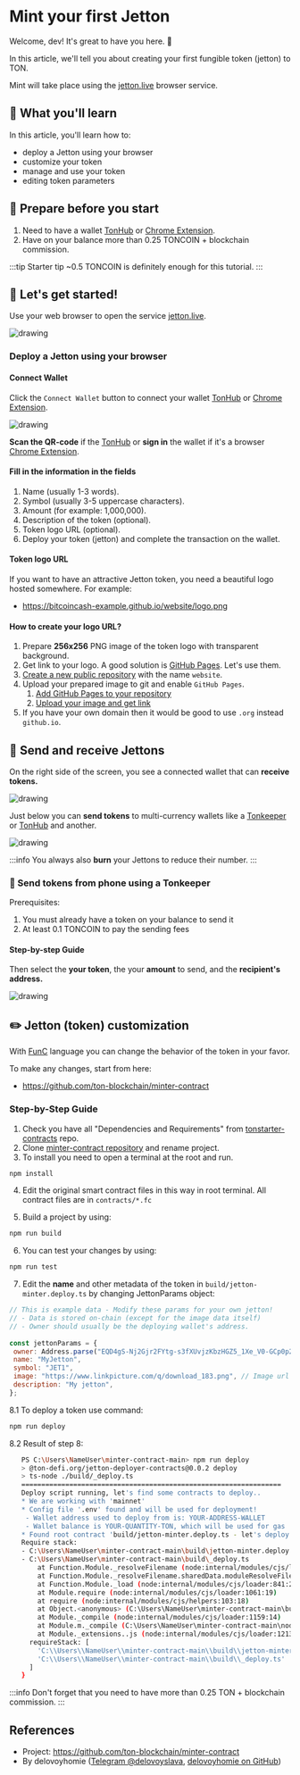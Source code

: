 # Mint your first Jetton

Welcome, dev! It's great to have you here. 👋

In this article, we'll tell you about creating your first fungible token (jetton) to TON.

Mint will take place using the [jetton.live](https://www.jetton.live) browser service.

## 📖 What you'll learn

In this article, you'll learn how to:

- deploy a Jetton using your browser
- customize your token
- manage and use your token
- editing token parameters


## 📌 Prepare before you start

1. Need to have a wallet [TonHub](https://ton.app/wallets/tonhub-wallet) or [Chrome Extension](https://ton.app/wallets/chrome-plugin).
2. Have on your balance more than 0.25 TONCOIN + blockchain commission. 

:::tip Starter tip
 ~0.5 TONCOIN is definitely enough for this tutorial.
:::
 
## 🚀 Let's get started!

Use your web browser to open the service [jetton.live](https://www.jetton.live).

<img src="/img/tutorials/Jetton/jetton-main-page.png" alt="drawing"/>

### Deploy a Jetton using your browser

#### Connect Wallet

Click the `Connect Wallet` button to connect your wallet [TonHub](https://ton.app/wallets/tonhub-wallet) or [Chrome Extension](https://ton.app/wallets/chrome-plugin).

<img src="/img/tutorials/Jetton/jetton-connect-wallet.png" alt="drawing"/>

**Scan the QR-code** if the [TonHub](https://ton.app/wallets/tonhub-wallet) or **sign in** the wallet if it's a browser [Chrome Extension](https://ton.app/wallets/chrome-plugin).

#### Fill in the information in the fields

1. Name (usually 1-3 words).
2. Symbol (usually 3-5 uppercase characters).
3. Amount (for example: 1,000,000).
4. Description of the token (optional).
5. Token logo URL (optional).
6. Deploy your token (jetton) and complete the transaction on the wallet.


#### Token logo URL

If you want to have an attractive Jetton token, you need a beautiful logo hosted somewhere.  For example:

* https://bitcoincash-example.github.io/website/logo.png

#### How to create your logo URL?

 1. Prepare **256x256** PNG image of the token logo with transparent background.
 2. Get link to your logo. A good solution is [GitHub Pages](https://pages.github.com/). Let's use them.
 3. [Create a new public repository](https://docs.github.com/en/get-started/quickstart/create-a-repo) with the name `website`.
 4. Upload your prepared image to git and enable `GitHub Pages`.
    1. [Add GitHub Pages to your repository](https://docs.github.com/en/pages/getting-started-with-github-pages/creating-a-github-pages-site)
    2. [Upload your image and get link](https://docs.github.com/en/repositories/working-with-files/managing-files/adding-a-file-to-a-repository)
 5. If you have your own domain then it would be good to use `.org` instead `github.io`.
 

 ## 💸 Send and receive Jettons
 On the right side of the screen, you see a connected wallet that can **receive tokens.**

 <img src="/img/tutorials/Jetton/jetton-receive-tokens.png" alt="drawing"/>

 Just below you can **send tokens** to multi-currency wallets like a [Tonkeeper](https://tonkeeper.com/) or [TonHub](https://ton.app/wallets/tonhub-wallet) and another.

 <img src="/img/tutorials/Jetton/jetton-send-tokens.png" alt="drawing"/>


:::info
 You always also **burn** your Jettons to reduce their number.
:::


 ### 📱 Send tokens from phone using a Tonkeeper

Prerequisites:

1. You must already have a token on your balance to send it
2. At least 0.1 TONCOIN to pay the sending fees

#### Step-by-step Guide

Then select the **your token**, the your **amount** to send, and the **recipient's address.**

<img src="/img/tutorials/Jetton/jetton-send-tutorial.png" alt="drawing"/>

 ## ✏️ Jetton (token) customization

With [FunC](https://www.tonspace.co/develop/func/overview) language you can change the behavior of the token in your favor.

To make any changes, start from here:

* https://github.com/ton-blockchain/minter-contract

### Step-by-Step Guide
 1. Check you have all "Dependencies and Requirements" from [tonstarter-contracts](https://github.com/ton-defi-org/tonstarter-contracts) repo.
 2. Clone [minter-contract repository](https://github.com/ton-blockchain/minter-contract) and rename project. 
 3. To install you need to open a terminal at the root and run.

 ```bash npm2yarn
 npm install
 ```

 4. Edit the original smart contract files in this way in root terminal. All contract files are in `contracts/*.fc`

 5. Build a project by using: 

 ```bash npm2yarn
 npm run build
 ```

 6. You can test your changes by using:

 ```bash npm2yarn
 npm run test
 ```

 7. Edit the **name** and other metadata of the token in `build/jetton-minter.deploy.ts` by changing JettonParams object:

 ```js
// This is example data - Modify these params for your own jetton!
// - Data is stored on-chain (except for the image data itself)
// - Owner should usually be the deploying wallet's address.
   
 const jettonParams = {
  owner: Address.parse("EQD4gS-Nj2Gjr2FYtg-s3fXUvjzKbzHGZ5_1Xe_V0-GCp0p2"),
  name: "MyJetton",
  symbol: "JET1",
  image: "https://www.linkpicture.com/q/download_183.png", // Image url
  description: "My jetton",
};
 ```

 8.1 To deploy a token use command:

 ```bash npm2yarn
 npm run deploy
 ```

 8.2 Result of step 8:

 ```bash npm2yarn
    PS C:\Users\NameUser\minter-contract-main> npm run deploy
    > @ton-defi.org/jetton-deployer-contracts@0.0.2 deploy
    > ts-node ./build/_deploy.ts
    =================================================================
    Deploy script running, let's find some contracts to deploy..
    * We are working with 'mainnet'
    * Config file '.env' found and will be used for deployment!
     - Wallet address used to deploy from is: YOUR-ADDRESS-WALLET
     - Wallet balance is YOUR-QUANTITY-TON, which will be used for gas
    * Found root contract 'build/jetton-minter.deploy.ts - let's deploy it':
    Require stack:
    - C:\Users\NameUser\minter-contract-main\build\jetton-minter.deploy.ts
    - C:\Users\NameUser\minter-contract-main\build\_deploy.ts
        at Function.Module._resolveFilename (node:internal/modules/cjs/loader:995:15)
        at Function.Module._resolveFilename.sharedData.moduleResolveFilenameHook.installedValue [as _resolveFilename] (C:\Users\slavi\Desktop\minter-contract-main\node_modules\@cspotcode\source-map-support\source-map-support.js:811:30)
        at Function.Module._load (node:internal/modules/cjs/loader:841:27)
        at Module.require (node:internal/modules/cjs/loader:1061:19)
        at require (node:internal/modules/cjs/helpers:103:18)
        at Object.<anonymous> (C:\Users\NameUser\minter-contract-main\build\jetton-minter.deploy.ts:3:54)
        at Module._compile (node:internal/modules/cjs/loader:1159:14)
        at Module.m._compile (C:\Users\NameUser\minter-contract-main\node_modules\ts-node\src\index.ts:1597:23)
        at Module._extensions..js (node:internal/modules/cjs/loader:1213:10)
      requireStack: [
        'C:\\Users\\NameUser\\minter-contract-main\\build\\jetton-minter.deploy.ts',
        'C:\\Users\\NameUser\\minter-contract-main\\build\\_deploy.ts'
      ]
    }
 ```

:::info
Don't forget that you need to have more than 0.25 TON + blockchain commission.
:::
 
## References

 - Project: https://github.com/ton-blockchain/minter-contract
 - By delovoyhomie ([Telegram @delovoyslava](https://t.me/delovoyslava), [delovoyhomie on GitHub](https://github.com/delovoyhomie))

